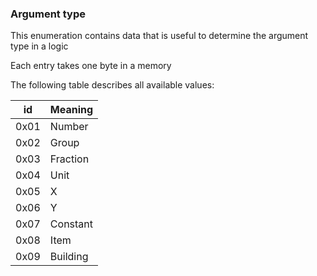 ### Argument type

This enumeration contains data that is useful to determine the argument type in a logic

Each entry takes one byte in a memory

The following table describes all available values:

id | Meaning
----|---------
0x01 | Number
0x02 | Group
0x03 | Fraction
0x04 | Unit
0x05 | X
0x06 | Y
0x07 | Constant
0x08 | Item
0x09 | Building
